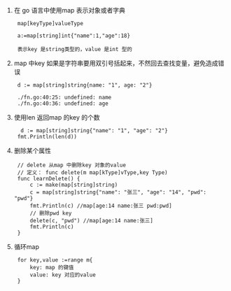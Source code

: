 1. 在 go 语言中使用map 表示对象或者字典

        map[keyType]valueType

        a:=map[string]int{"name":1,"age":18}

        表示key 是string类型的，value 是int 型的

2. map 中key 如果是字符串要用双引号括起来，不然回去查找变量，避免造成错误

        d := map[string]string{name: "1", age: "2"}

        ./fn.go:40:25: undefined: name
        ./fn.go:40:36: undefined: age

3. 使用len 返回map 的key 的个数

         d := map[string]string{"name": "1", "age": "2"}
        fmt.Println(len(d))

4. 删除某个属性

        // delete 从map 中删除key 对象的value
        // 定义： func delete(m map[kType]vType,key Type)
        func learnDelete() {
            c := make(map[string]string)
            c = map[string]string{"name": "张三", "age": "14", "pwd": "pwd"}
            fmt.Println(c) //map[age:14 name:张三 pwd:pwd]
            // 删除pwd key
            delete(c, "pwd") //map[age:14 name:张三]
            fmt.Println(c)
        }

5. 循环map

        for key,value :=range m{
            key: map 的键值
            value: key 对应的value
        }